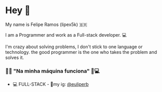 # Hey 👋

My name is Felipe Ramos (lipex5k) 🇧🇷

I am a Programmer and work as a Full-stack developer. 💻

I'm crazy about solving problems, I don't stick to one language or technology. the good programmer is the one who takes the problem and solves it.

### 🐱‍💻 "Na minha máquina funciona" 🧠💻

- 💻 FULL-STACK - 🌈my ig: [@euliperb](https://www.instagram.com/euliperb/)


